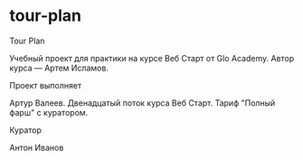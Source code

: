 # tour-plan

Tour Plan

Учебный проект для практики на курсе Веб Старт от Glo Academy. Автор курса — Артем Исламов.

Проект выполняет

Артур Валеев. Двенадцатый поток курса Веб Старт. Тариф "Полный фарш" с куратором.

Куратор

Антон Иванов
